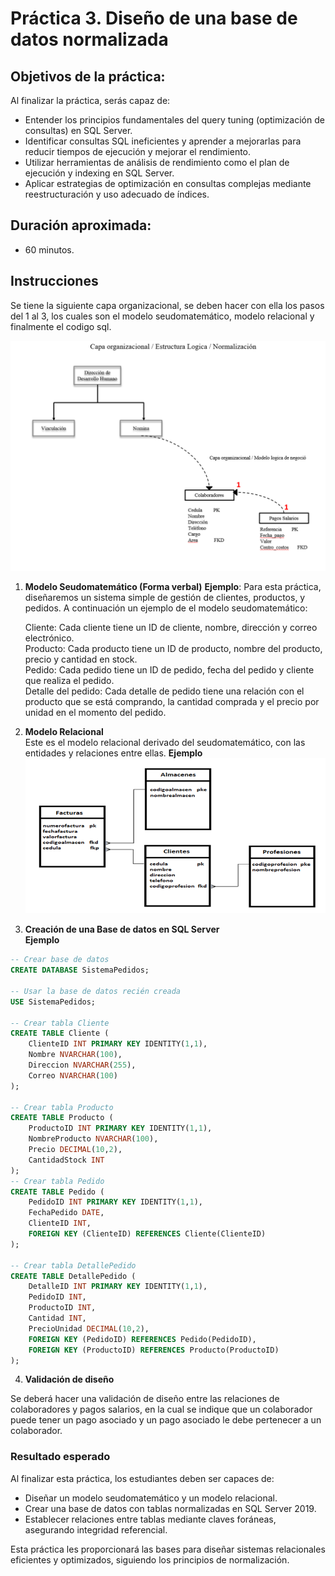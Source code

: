 # Práctica 3. Diseño de una base de datos normalizada 

## Objetivos de la práctica:
Al finalizar la práctica, serás capaz de:
- Entender los principios fundamentales del query tuning (optimización de consultas) en SQL Server.
- Identificar consultas SQL ineficientes y aprender a mejorarlas para reducir tiempos de ejecución y mejorar el rendimiento.
- Utilizar herramientas de análisis de rendimiento como el plan de ejecución y indexing en SQL Server.
- Aplicar estrategias de optimización en consultas complejas mediante reestructuración y uso adecuado de índices.

## Duración aproximada:
- 60 minutos.

## Instrucciones 
Se tiene la siguiente capa organizacional, se deben hacer con ella los pasos del 1 al 3, los cuales son el modelo seudomatemático, modelo relacional y finalmente el codigo sql.

![imagen cap2](../images/Capitulo%202/img1.png)<br>


1. **Modelo Seudomatemático (Forma verbal)**
**Ejemplo**: Para esta práctica, diseñaremos un sistema simple de gestión de clientes, productos, y pedidos. A continuación un ejemplo de el modelo seudomatemático:

    Cliente: Cada cliente tiene un ID de cliente, nombre, dirección y correo electrónico.<br>
    Producto: Cada producto tiene un ID de producto, nombre del producto, precio y cantidad en stock.<br>
    Pedido: Cada pedido tiene un ID de pedido, fecha del pedido y cliente que realiza el pedido.<br>
    Detalle del pedido: Cada detalle de pedido tiene una relación con el producto que se está comprando, la cantidad comprada y el precio por unidad en el momento del pedido.<br>

2. **Modelo Relacional** <br>
Este es el modelo relacional derivado del seudomatemático, con las entidades y relaciones entre ellas.
**Ejemplo**
![imagen cap2](../images/Capitulo%202/img2.png)<br>

3. **Creación de una Base de datos en SQL Server** <br>
**Ejemplo**
```sql
-- Crear base de datos
CREATE DATABASE SistemaPedidos;

-- Usar la base de datos recién creada
USE SistemaPedidos;

-- Crear tabla Cliente
CREATE TABLE Cliente (
    ClienteID INT PRIMARY KEY IDENTITY(1,1),
    Nombre NVARCHAR(100),
    Direccion NVARCHAR(255),
    Correo NVARCHAR(100)
);

-- Crear tabla Producto
CREATE TABLE Producto (
    ProductoID INT PRIMARY KEY IDENTITY(1,1),
    NombreProducto NVARCHAR(100),
    Precio DECIMAL(10,2),
    CantidadStock INT
);
-- Crear tabla Pedido
CREATE TABLE Pedido (
    PedidoID INT PRIMARY KEY IDENTITY(1,1),
    FechaPedido DATE,
    ClienteID INT,
    FOREIGN KEY (ClienteID) REFERENCES Cliente(ClienteID)
);

-- Crear tabla DetallePedido
CREATE TABLE DetallePedido (
    DetalleID INT PRIMARY KEY IDENTITY(1,1),
    PedidoID INT,
    ProductoID INT,
    Cantidad INT,
    PrecioUnidad DECIMAL(10,2),
    FOREIGN KEY (PedidoID) REFERENCES Pedido(PedidoID),
    FOREIGN KEY (ProductoID) REFERENCES Producto(ProductoID)
);
```
4. **Validación de diseño**

Se deberá hacer una validación de diseño entre las relaciones de colaboradores y pagos salarios, en la cual se indique que un colaborador puede tener un pago asociado y un pago asociado le debe pertenecer a un colaborador. 


### Resultado esperado
Al finalizar esta práctica, los estudiantes deben ser capaces de:
- Diseñar un modelo seudomatemático y un modelo relacional.
- Crear una base de datos con tablas normalizadas en SQL Server 2019.
- Establecer relaciones entre tablas mediante claves foráneas, asegurando integridad referencial.

Esta práctica les proporcionará las bases para diseñar sistemas relacionales eficientes y optimizados, siguiendo los principios de normalización.

